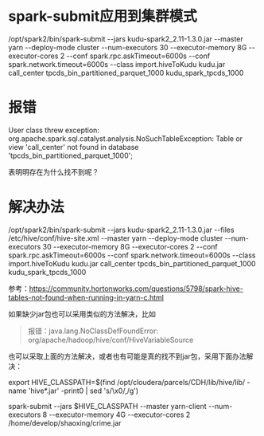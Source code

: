 # spark-submit应用到集群模式

/opt/spark2/bin/spark-submit --jars kudu-spark2_2.11-1.3.0.jar --master yarn --deploy-mode cluster --num-executors 30 --executor-memory 8G --executor-cores 2 --conf spark.rpc.askTimeout=6000s --conf spark.network.timeout=6000s --class import.hiveToKudu kudu.jar call_center tpcds_bin_partitioned_parquet_1000 kudu_spark_tpcds_1000

# 报错

User class threw exception: org.apache.spark.sql.catalyst.analysis.NoSuchTableException: Table or view 'call_center' not found in database 'tpcds_bin_partitioned_parquet_1000';

表明明存在为什么找不到呢？

# 解决办法


/opt/spark2/bin/spark-submit --jars kudu-spark2_2.11-1.3.0.jar --files /etc/hive/conf/hive-site.xml --master yarn --deploy-mode cluster --num-executors 30 --executor-memory 8G --executor-cores 2 --conf spark.rpc.askTimeout=6000s --conf spark.network.timeout=6000s --class import.hiveToKudu kudu.jar call_center tpcds_bin_partitioned_parquet_1000 kudu_spark_tpcds_1000


参考：https://community.hortonworks.com/questions/5798/spark-hive-tables-not-found-when-running-in-yarn-c.html


如果缺少jar包也可以采用类似的方法解决，比如

> 报错：java.lang.NoClassDefFoundError: org/apache/hadoop/hive/conf/HiveVariableSource

也可以采取上面的方法解决，或者也有可能是真的找不到jar包，采用下面办法解决：

export HIVE_CLASSPATH=$(find /opt/cloudera/parcels/CDH/lib/hive/lib/ -name 'hive*.jar' -print0 | sed 's/\x0/,/g')

spark-submit --jars $HIVE_CLASSPATH --master yarn-client --num-executors 8 --executor-memory 4G --executor-cores 2 /home/develop/shaoxing/crime.jar
